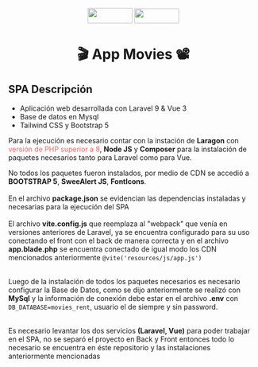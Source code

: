 <p align="center">
    <img src="https://cdn.icon-icons.com/icons2/2530/PNG/512/laravel_button_icon_151953.png" width="90" height="31">
    <img src="https://cdn.icon-icons.com/icons2/2530/PNG/512/vue_button_icon_151943.png" width="90" height="30">
</p>
<h1 align="center">
🎬 App Movies 📽️
</h1>

## SPA Descripción

- Aplicación web desarrollada con Laravel 9 & Vue 3
- Base de datos en Mysql
- Tailwind CSS y Bootstrap 5

Para la ejecución es necesario contar con la instación de <b>Laragon</b> con <span style="color:#FF6060">versión de PHP superior a 8</span>, <b>Node JS</b> y <b>Composer</b> para la instalación de paquetes necesarios tanto para Laravel como para Vue. <br>

No todos los paquetes fueron instalados, por medio de CDN se accedió a <b>BOOTSTRAP 5</b>, <b>SweeAlert JS</b>, <b>FontIcons</b>. <br><br>
En el archivo <b>package.json</b> se evidencian las dependencias instaladas y necesarias para la ejecución del SPA<br><br>
El archivo <b>vite.config.js</b> que reemplaza al "webpack" que venía en versiones anteriores de Laravel, ya se encuentra configurado para su uso conectando el front con el back de manera correcta y en el archivo <b>app.blade.php</b> se encuentra conectado de igual modo los CDN mencionados anteriormente
<code>@vite('resources/js/app.js')</code><br><br>

Luego de la instalación de todos los paquetes necesarios es necesario configurar la Base de Datos, como se dijo anteriormente se realizó con <b>MySql</b> y la información de conexión  debe estar en el archivo <b>.env</b> con <code>DB_DATABASE=movies_rent</code>, usuario el de siempre y sin password. <br><br>

Es necesario levantar los dos servicios <b>(Laravel, Vue)</b> para poder trabajar en el SPA, no se separó el proyecto en Back y Front entonces todo lo necesario se encuentra en éste repositorio y las instalaciones anteriormente mencionadas
